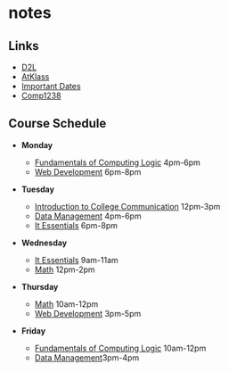 # notes

## Links

- [D2L](https://learn.georgebrown.ca)
- [AtKlass](https://app.atklass.com)
- [Important Dates](https://www.georgebrown.ca/current-students/important-dates?term=27246&category=131)
- [Comp1238](comp1238.md)

## Course Schedule

- **Monday**
  - [Fundamentals of Computing Logic](https://learn.georgebrown.ca/d2l/le/content/337951/Home) 4pm-6pm
  - [Web Development](https://learn.georgebrown.ca/d2l/le/content/342901/Home) 6pm-8pm
    
- **Tuesday**
  - [Introduction to College Communication](https://learn.georgebrown.ca/d2l/le/content/315768/Home) 12pm-3pm
  - [Data Management](https://learn.georgebrown.ca/d2l/le/content/334969/Home) 4pm-6pm
  - [It Essentials](https://learn.georgebrown.ca/d2l/home/335101) 6pm-8pm

- **Wednesday**
  - [It Essentials](https://learn.georgebrown.ca/d2l/home/335101) 9am-11am
  - [Math](https://learn.georgebrown.ca/d2l/le/content/331954/Home) 12pm-2pm

- **Thursday**
  - [Math](https://learn.georgebrown.ca/d2l/le/content/331954/Home) 10am-12pm
  - [Web Development](https://learn.georgebrown.ca/d2l/le/content/342901/Home) 3pm-5pm

- **Friday**
  - [Fundamentals of Computing Logic](https://learn.georgebrown.ca/d2l/le/content/337951/Home) 10am-12pm
  - [Data Management](https://learn.georgebrown.ca/d2l/le/content/334969/Home)3pm-4pm
  
